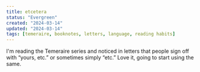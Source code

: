 ```yaml
---
title: etcetera
status: "Evergreen"
created: "2024-03-14"
updated: "2024-03-14"
tags: [temeraire, booknotes, letters, language, reading habits]
---
```


I'm reading the Temeraire series and noticed in letters that people sign off with “yours, etc.” or sometimes simply “etc.”  Love it, going to start using the same.
